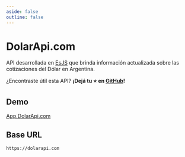 ```yaml
---
aside: false
outline: false
---
```


# DolarApi.com

API desarrollada en [EsJS](https://esjs.dev?ref=dolarapi.com) que brinda información actualizada sobre las cotizaciones del Dólar en Argentina.

¿Encontraste útil esta API? **¡Dejá tu ⭐ en [GitHub](https://github.com/enzonotario/esjs-dolar-api)!**

## Demo

[App.DolarApi.com](https://app.dolarapi.com)

## Base URL

```
https://dolarapi.com
```
